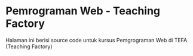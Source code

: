# Pemrograman Web - Teaching Factory

Halaman ini berisi source code untuk kursus Pemgrograman Web di TEFA (Teaching Factory) 

